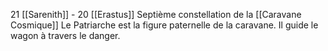 21 [[Sarenith]] - 20 [[Erastus]]
Septième constellation de la [[Caravane Cosmique]]
Le Patriarche est la figure paternelle de la caravane. Il guide le wagon à travers le danger.